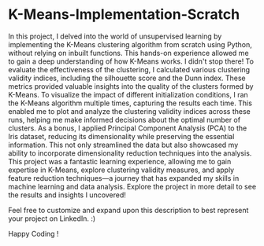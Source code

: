 # K-Means-Implementation-Scratch

In this project, I delved into the world of unsupervised learning by implementing the K-Means clustering algorithm from scratch using Python, without relying on inbuilt functions. This hands-on experience allowed me to gain a deep understanding of how K-Means works.
I didn't stop there! To evaluate the effectiveness of the clustering, I calculated various clustering validity indices, including the silhouette score and the Dunn index. These metrics provided valuable insights into the quality of the clusters formed by K-Means.
To visualize the impact of different initialization conditions, I ran the K-Means algorithm multiple times, capturing the results each time. This enabled me to plot and analyze the clustering validity indices across these runs, helping me make informed decisions about the optimal number of clusters.
As a bonus, I applied Principal Component Analysis (PCA) to the Iris dataset, reducing its dimensionality while preserving the essential information. This not only streamlined the data but also showcased my ability to incorporate dimensionality reduction techniques into the analysis.
This project was a fantastic learning experience, allowing me to gain expertise in K-Means, explore clustering validity measures, and apply feature reduction techniques—a journey that has expanded my skills in machine learning and data analysis.
Explore the project in more detail to see the results and insights I uncovered!

Feel free to customize and expand upon this description to best represent your project on LinkedIn.
:)

Happy Coding !
